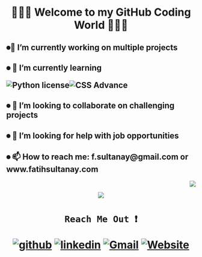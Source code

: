 <!-- <link href="https://cdn.jsdelivr.net/npm/bootstrap@5.0.0-beta3/dist/css/bootstrap.min.css" rel="stylesheet" integrity="sha384-eOJMYsd53ii+scO/bJGFsiCZc+5NDVN2yr8+0RDqr0Ql0h+rP48ckxlpbzKgwra6" crossorigin="anonymous"> -->

<h1 align="center", margin="5%">                      👨🏻‍💻  Welcome to my GitHub Coding World 👨🏻‍💻 </h1>





<div class="row">
<div class="col-5">
<h2>⏺🔭 I’m currently working on multiple projects </h2>

<h2>⏺ 🌱 I’m currently learning 

![Python license](https://img.shields.io/badge/Phyton-blue.svg)![CSS Advance](https://img.shields.io/badge/CSS-green.svg) </h2>



<h2>⏺ 👯 I’m looking to collaborate on challenging projects </h2>
<h2>⏺ 🤔 I’m looking for help with job opportunities</h2>
<h2>⏺ 📫 How to reach me: f.sultanay@gmail.com or www.fatihsultanay.com</h2>

</div>


<div class="col-6">
<p align="right">
<img src="https://user-images.githubusercontent.com/77207167/115290400-7abafe80-a121-11eb-944f-6b6acd1bbffb.gif" >
</p>

</div>

</div>

<p align="center">
<img src="https://user-images.githubusercontent.com/77207167/115284517-c5854800-a11a-11eb-82be-34338110447d.png" >
</p>

## 
   
<h1 align="center">

     Reach Me Out ❗️ 

                              
[![github](https://user-images.githubusercontent.com/77207167/111052614-58e7a100-842a-11eb-834d-21aa5fa25e2e.png)][1]
[![linkedin](https://user-images.githubusercontent.com/77207167/111052328-d362f180-8427-11eb-93b2-db395a9da005.png)][2]
[![Gmail](https://user-images.githubusercontent.com/77207167/111044783-9e02d780-8418-11eb-80c7-65c663549a9e.png)][3] 
[![Website](https://user-images.githubusercontent.com/77207167/115284447-b0a8b480-a11a-11eb-8d09-4619dd002f59.png)][4] 

[1]: https://github.com/fatihay53
[2]: https://www.linkedin.com/in/fatih-sultan-ay-211689181
[3]: mailto:f.sultanay@gmail.com
[4]: https://www.fatihsultanay.com
</h1>